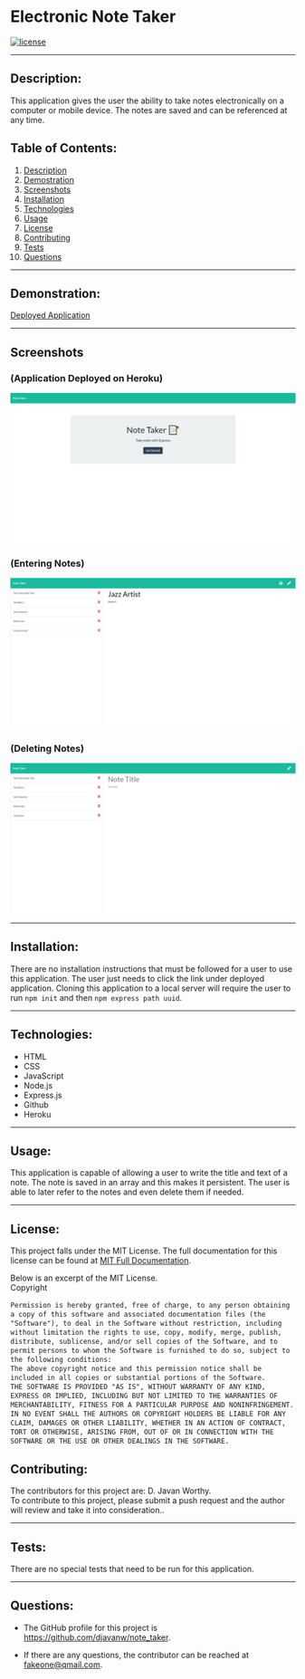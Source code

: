 # Electronic Note Taker

  [![license](https://img.shields.io/badge/license-MIT-blue.svg)](https://choosealicense.com/licenses/mit/)

***

  ## Description:
  This application gives the user the ability to take notes electronically on a computer or mobile device.  The notes are saved and can be referenced at any time.
  

  ## Table of Contents:
  1.  [Description](#description)
  2.  [Demostration](#demonstration)
  3.  [Screenshots](#screenshots)
  4.  [Installation](#installation)
  5.  [Technologies](#technologies)
  6.  [Usage](#usage)
  7.  [License](#license)
  8.  [Contributing](#contributing)
  9.  [Tests](#tests)
  10.  [Questions](#questions)

***
  ## Demonstration:
  [Deployed Application](https://mysterious-chamber-75890.herokuapp.com/)
***
  ## Screenshots
  ### (Application Deployed on Heroku)
  ![Application_Deployed](./public/assets/images/Application_Deployed_on_Heroku.jpeg)

  ### (Entering Notes)
  ![Entering_Notes](./public/assets/images/Adding_Jazz_Artist.jpeg)

  ### (Deleting Notes)
  ![Deleting_Notes](./public/assets/images/Country_Artist_Deleted.jpeg)

***
  ## Installation:
  There are no installation instructions that must be followed for a user to use this application.  The user just needs to click the link under deployed application.  Cloning this application to a local server will require the user to run `npm init` and then `npm express path uuid`.

***
  ## Technologies:
  - HTML
  - CSS
  - JavaScript
  - Node.js
  - Express.js
  - Github
  - Heroku


***
  ## Usage:
  This application is capable of allowing a user to write the title and text of a note.  The note is saved in an array and this makes it persistent.  The user is able to later refer to the notes and even delete them if needed.
   
***
  ## License:
  This project falls under the MIT License.  The full documentation for this license can be found at [MIT Full Documentation](https://choosealicense.com/licenses/mit).

  Below is an excerpt of the MIT License.
  <br>
  Copyright <YEAR> <COPYRIGHT HOLDER>
    
    Permission is hereby granted, free of charge, to any person obtaining a copy of this software and associated documentation files (the "Software"), to deal in the Software without restriction, including without limitation the rights to use, copy, modify, merge, publish, distribute, sublicense, and/or sell copies of the Software, and to permit persons to whom the Software is furnished to do so, subject to the following conditions:
    The above copyright notice and this permission notice shall be included in all copies or substantial portions of the Software.
    THE SOFTWARE IS PROVIDED "AS IS", WITHOUT WARRANTY OF ANY KIND, EXPRESS OR IMPLIED, INCLUDING BUT NOT LIMITED TO THE WARRANTIES OF MERCHANTABILITY, FITNESS FOR A PARTICULAR PURPOSE AND NONINFRINGEMENT. IN NO EVENT SHALL THE AUTHORS OR COPYRIGHT HOLDERS BE LIABLE FOR ANY CLAIM, DAMAGES OR OTHER LIABILITY, WHETHER IN AN ACTION OF CONTRACT, TORT OR OTHERWISE, ARISING FROM, OUT OF OR IN CONNECTION WITH THE SOFTWARE OR THE USE OR OTHER DEALINGS IN THE SOFTWARE.

  ## Contributing:
  The contributors for this project are: D. Javan Worthy.
  <br>
  To contribute to this project, please submit a push request and the author will review and take it into consideration..

***
  ## Tests:
  There are no special tests that need to be run for this application.

***
  ## Questions:
  - The GitHub profile for this project is https://github.com/djavanw/note_taker.
 
  - If there are any questions, the contributor can be reached at fakeone@qmail.com.

